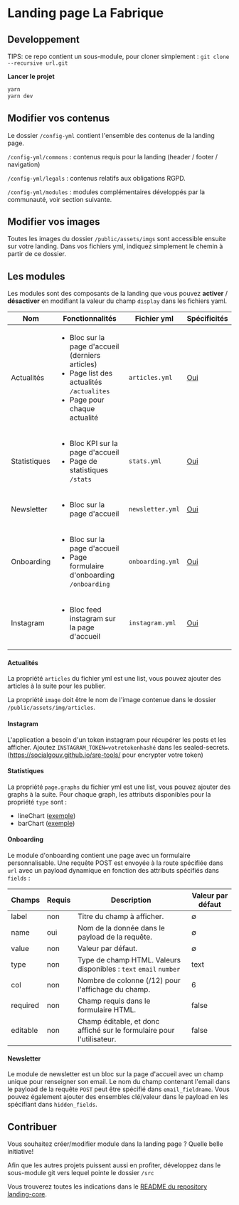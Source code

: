 # Landing page La Fabrique

## Developpement


TIPS: ce repo contient un sous-module, pour cloner simplement :
`git clone --recursive url.git`

**Lancer le projet**
```sh
yarn
yarn dev
```
## Modifier vos contenus

Le dossier `/config-yml` contient l'ensemble des contenus de la landing page.

`/config-yml/commons` : contenus requis pour la landing (header / footer / navigation)

`/config-yml/legals` : contenus relatifs aux obligations RGPD.

`/config-yml/modules` : modules complémentaires développés par la communauté, voir section suivante.

## Modifier vos images

Toutes les images du dossier `/public/assets/imgs` sont accessible ensuite sur votre landing. Dans vos fichiers yml, indiquez simplement le chemin à partir de ce dossier.

## Les modules
Les modules sont des composants de la landing que vous pouvez **activer** / **désactiver** en modifiant la valeur du champ `display` dans les fichiers yaml.

|  Nom | Fonctionnalités  | Fichier yml  | Spécificités 
|---|---|---|---|
| Actualités   |  <ul><li>Bloc sur la page d'accueil (derniers articles)</li><li>Page list des actualités `/actualites`</li><li>Page pour chaque actualité</li></ul> | `articles.yml`  | [Oui](#module-actualites)  |
|  Statistiques | <ul><li>Bloc KPI sur la page d'accueil</li><li>Page de statistiques `/stats`</li></ul> | `stats.yml`  | [Oui](#module-stats)  |
| Newsletter  | <ul><li>Bloc sur la page d'accueil</li></ul>  | `newsletter.yml`   |  [Oui](#module-newsletter) |
| Onboarding  | <ul><li>Bloc sur la page d'accueil</li><li>Page formulaire d'onboarding `/onboarding`</li></ul>  | `onboarding.yml`   |  [Oui](#module-onboarding) |
| Instagram  | <ul><li>Bloc feed instagram sur la page d'accueil</li></ul>  | `instagram.yml`   |  [Oui](#module-instagram) |


#### <a name="module-actualites">Actualités</a>

La propriété `articles` du fichier yml est une list, vous pouvez ajouter des articles à la suite pour les publier.

La propriété `image` doit être le nom de l'image contenue dans le dossier `/public/assets/img/articles`.

#### <a name="module-instagram">Instagram</a>

L'application a besoin d'un token instagram pour récupérer les posts et les afficher.
Ajoutez `INSTAGRAM_TOKEN=votretokenhashé` dans les sealed-secrets. (https://socialgouv.github.io/sre-tools/ pour encrypter votre token)


#### <a name="module-stats">Statistiques</a>

La propriété `page.graphs` du fichier yml est une list, vous pouvez ajouter des graphs à la suite.
Pour chaque graph, les attributs disponibles pour la propriété `type` sont :
- lineChart ([exemple](https://recharts.org/en-US/examples/SimpleLineChart))
- barChart ([exemple](https://recharts.org/en-US/examples/SimpleBarChart))


#### <a name="module-onboarding">Onboarding</a>

Le module d'onboarding contient une page avec un formulaire personnalisable.
Une requête POST est envoyée à la route spécifiée dans `url` avec un payload dynamique en fonction des attributs spécifiés dans `fields` :

|  Champs | Requis  | Description  | Valeur par défaut 
|---|---|---|---|
| label | non | Titre du champ à afficher. | ∅ |
| name | oui | Nom de la donnée dans le payload de la requête. | ∅ |
| value | non | Valeur par défaut. | ∅ |
| type | non | Type de champ HTML. Valeurs disponibles : `text` `email` `number` | text
| col | non | Nombre de colonne (/12) pour l'affichage du champ. | 6 |
| required | non | Champ requis dans le formulaire HTML. | false |
| editable | non | Champ éditable, et donc affiché sur le formulaire pour l'utilisateur. | false

#### <a name="module-newsletter">Newsletter</a>

Le module de newsletter est un bloc sur la page d'accueil avec un champ unique pour renseigner son email.
Le nom du champ contenant l'email dans le payload de la requête `POST` peut être spécifié dans `email_fieldname`. Vous pouvez également ajouter des ensembles clé/valeur dans le payload en les spécifiant dans `hidden_fields`.

## Contribuer

Vous souhaitez créer/modifier module dans la landing page ? Quelle belle initiative!

Afin que les autres projets puissent aussi en profiter, développez dans le sous-module git vers lequel pointe le dossier `/src`

Vous trouverez toutes les indications dans le [README du repository landing-core](https://github.com/SocialGouv/landing-core).
